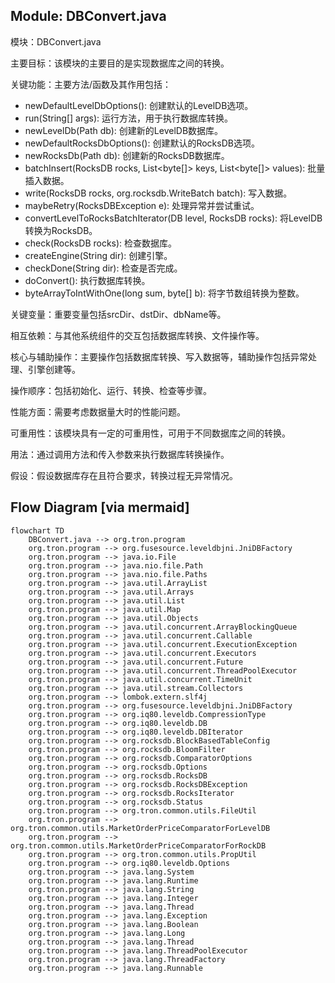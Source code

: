 ## Module: DBConvert.java
模块：DBConvert.java

主要目标：该模块的主要目的是实现数据库之间的转换。

关键功能：主要方法/函数及其作用包括：
- newDefaultLevelDbOptions(): 创建默认的LevelDB选项。
- run(String[] args): 运行方法，用于执行数据库转换。
- newLevelDb(Path db): 创建新的LevelDB数据库。
- newDefaultRocksDbOptions(): 创建默认的RocksDB选项。
- newRocksDb(Path db): 创建新的RocksDB数据库。
- batchInsert(RocksDB rocks, List<byte[]> keys, List<byte[]> values): 批量插入数据。
- write(RocksDB rocks, org.rocksdb.WriteBatch batch): 写入数据。
- maybeRetry(RocksDBException e): 处理异常并尝试重试。
- convertLevelToRocksBatchIterator(DB level, RocksDB rocks): 将LevelDB转换为RocksDB。
- check(RocksDB rocks): 检查数据库。
- createEngine(String dir): 创建引擎。
- checkDone(String dir): 检查是否完成。
- doConvert(): 执行数据库转换。
- byteArrayToIntWithOne(long sum, byte[] b): 将字节数组转换为整数。

关键变量：重要变量包括srcDir、dstDir、dbName等。

相互依赖：与其他系统组件的交互包括数据库转换、文件操作等。

核心与辅助操作：主要操作包括数据库转换、写入数据等，辅助操作包括异常处理、引擎创建等。

操作顺序：包括初始化、运行、转换、检查等步骤。

性能方面：需要考虑数据量大时的性能问题。

可重用性：该模块具有一定的可重用性，可用于不同数据库之间的转换。

用法：通过调用方法和传入参数来执行数据库转换操作。

假设：假设数据库存在且符合要求，转换过程无异常情况。
## Flow Diagram [via mermaid]
```mermaid
flowchart TD
    DBConvert.java --> org.tron.program
    org.tron.program --> org.fusesource.leveldbjni.JniDBFactory
    org.tron.program --> java.io.File
    org.tron.program --> java.nio.file.Path
    org.tron.program --> java.nio.file.Paths
    org.tron.program --> java.util.ArrayList
    org.tron.program --> java.util.Arrays
    org.tron.program --> java.util.List
    org.tron.program --> java.util.Map
    org.tron.program --> java.util.Objects
    org.tron.program --> java.util.concurrent.ArrayBlockingQueue
    org.tron.program --> java.util.concurrent.Callable
    org.tron.program --> java.util.concurrent.ExecutionException
    org.tron.program --> java.util.concurrent.Executors
    org.tron.program --> java.util.concurrent.Future
    org.tron.program --> java.util.concurrent.ThreadPoolExecutor
    org.tron.program --> java.util.concurrent.TimeUnit
    org.tron.program --> java.util.stream.Collectors
    org.tron.program --> lombok.extern.slf4j
    org.tron.program --> org.fusesource.leveldbjni.JniDBFactory
    org.tron.program --> org.iq80.leveldb.CompressionType
    org.tron.program --> org.iq80.leveldb.DB
    org.tron.program --> org.iq80.leveldb.DBIterator
    org.tron.program --> org.rocksdb.BlockBasedTableConfig
    org.tron.program --> org.rocksdb.BloomFilter
    org.tron.program --> org.rocksdb.ComparatorOptions
    org.tron.program --> org.rocksdb.Options
    org.tron.program --> org.rocksdb.RocksDB
    org.tron.program --> org.rocksdb.RocksDBException
    org.tron.program --> org.rocksdb.RocksIterator
    org.tron.program --> org.rocksdb.Status
    org.tron.program --> org.tron.common.utils.FileUtil
    org.tron.program --> org.tron.common.utils.MarketOrderPriceComparatorForLevelDB
    org.tron.program --> org.tron.common.utils.MarketOrderPriceComparatorForRockDB
    org.tron.program --> org.tron.common.utils.PropUtil
    org.tron.program --> org.iq80.leveldb.Options
    org.tron.program --> java.lang.System
    org.tron.program --> java.lang.Runtime
    org.tron.program --> java.lang.String
    org.tron.program --> java.lang.Integer
    org.tron.program --> java.lang.Thread
    org.tron.program --> java.lang.Exception
    org.tron.program --> java.lang.Boolean
    org.tron.program --> java.lang.Long
    org.tron.program --> java.lang.Thread
    org.tron.program --> java.lang.ThreadPoolExecutor
    org.tron.program --> java.lang.ThreadFactory
    org.tron.program --> java.lang.Runnable
```
